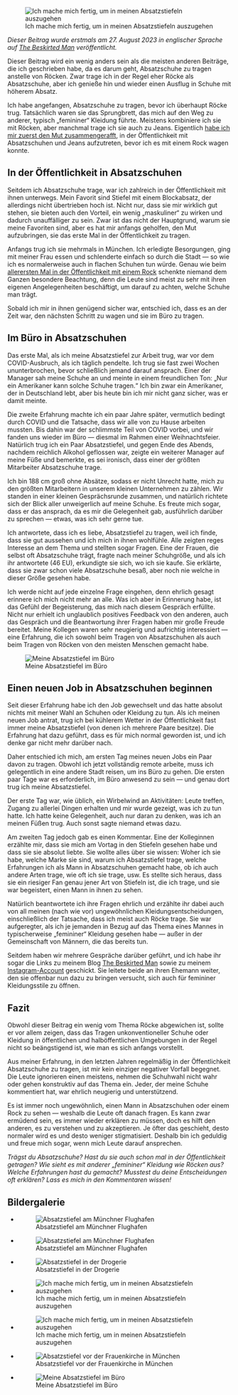 <figure><img loading="lazy" decoding="async" src="IMG_8304.jpeg" alt="Ich mache mich fertig, um in meinen Absatzstiefeln auszugehen"><figcaption>Ich mache mich fertig, um in meinen Absatzstiefeln auszugehen</figcaption></figure>

*Dieser Beitrag wurde erstmals am 27. August 2023 in englischer Sprache auf [The Beskirted Man](https://www.the-beskirted-man.com/personal-experiences/heeled-boots-at-the-office/) veröffentlicht.*

Dieser Beitrag wird ein wenig anders sein als die meisten anderen Beiträge, die ich geschrieben habe, da es darum geht, Absatzschuhe zu tragen anstelle von Röcken. Zwar trage ich in der Regel eher Röcke als Absatzschuhe, aber ich genieße hin und wieder einen Ausflug in Schuhe mit höherem Absatz.

Ich habe angefangen, Absatzschuhe zu tragen, bevor ich überhaupt Röcke trug. Tatsächlich waren sie das Sprungbrett, das mich auf den Weg zu anderer, typisch „femininer“ Kleidung führte. Meistens kombiniere ich sie mit Röcken, aber manchmal trage ich sie auch zu Jeans. Eigentlich [habe ich mir zuerst den Mut zusammengerafft](https://blog.alexseifert.de/2025/05/07/sich-den-mut-zusammennehmen-um-in-die-oeffentlichkeit-zu-gehen/), in der Öffentlichkeit mit Absatzschuhen und Jeans aufzutreten, bevor ich es mit einem Rock wagen konnte.

In der Öffentlichkeit in Absatzschuhen
--------------------------------------

Seitdem ich Absatzschuhe trage, war ich zahlreich in der Öffentlichkeit mit ihnen unterwegs. Mein Favorit sind Stiefel mit einem Blockabsatz, der allerdings nicht übertrieben hoch ist. Nicht nur, dass sie mir wirklich gut stehen, sie bieten auch den Vorteil, ein wenig „maskuliner“ zu wirken und dadurch unauffälliger zu sein. Zwar ist das nicht der Hauptgrund, warum sie meine Favoriten sind, aber es hat mir anfangs geholfen, den Mut aufzubringen, sie das erste Mal in der Öffentlichkeit zu tragen.

Anfangs trug ich sie mehrmals in München. Ich erledigte Besorgungen, ging mit meiner Frau essen und schlenderte einfach so durch die Stadt — so wie ich es normalerweise auch in flachen Schuhen tun würde. Genau wie beim [allerersten Mal in der Öffentlichkeit mit einem Rock](https://blog.alexseifert.de/2025/05/13/mein-erstes-mal-in-der-oeffentlichkeit-in-einem-rock/) schenkte niemand dem Ganzen besondere Beachtung, denn die Leute sind meist zu sehr mit ihren eigenen Angelegenheiten beschäftigt, um darauf zu achten, welche Schuhe man trägt.

Sobald ich mir in ihnen genügend sicher war, entschied ich, dass es an der Zeit war, den nächsten Schritt zu wagen und sie im Büro zu tragen.

Im Büro in Absatzschuhen
------------------------

Das erste Mal, als ich meine Absatzstiefel zur Arbeit trug, war vor dem COVID-Ausbruch, als ich täglich pendelte. Ich trug sie fast zwei Wochen ununterbrochen, bevor schließlich jemand darauf ansprach. Einer der Manager sah meine Schuhe an und meinte in einem freundlichen Ton: „Nur ein Amerikaner kann solche Schuhe tragen.“ Ich bin zwar ein Amerikaner, der in Deutschland lebt, aber bis heute bin ich mir nicht ganz sicher, was er damit meinte.

Die zweite Erfahrung machte ich ein paar Jahre später, vermutlich bedingt durch COVID und die Tatsache, dass wir alle von zu Hause arbeiten mussten. Bis dahin war der schlimmste Teil von COVID vorbei, und wir fanden uns wieder im Büro — diesmal im Rahmen einer Weihnachtsfeier. Natürlich trug ich ein Paar Absatzstiefel, und gegen Ende des Abends, nachdem reichlich Alkohol geflossen war, zeigte ein weiterer Manager auf meine Füße und bemerkte, es sei ironisch, dass einer der größten Mitarbeiter Absatzschuhe trage.

Ich bin 188 cm groß ohne Absätze, sodass er nicht Unrecht hatte, mich zu den größten Mitarbeitern in unserem kleinen Unternehmen zu zählen. Wir standen in einer kleinen Gesprächsrunde zusammen, und natürlich richtete sich der Blick aller unweigerlich auf meine Schuhe. Es freute mich sogar, dass er das ansprach, da es mir die Gelegenheit gab, ausführlich darüber zu sprechen — etwas, was ich sehr gerne tue.

Ich antwortete, dass ich es liebe, Absatzstiefel zu tragen, weil ich finde, dass sie gut aussehen und ich mich in ihnen wohlfühle. Alle zeigten reges Interesse an dem Thema und stellten sogar Fragen. Eine der Frauen, die selbst oft Absatzschuhe trägt, fragte nach meiner Schuhgröße, und als ich ihr antwortete (46 EU), erkundigte sie sich, wo ich sie kaufe. Sie erklärte, dass sie zwar schon viele Absatzschuhe besaß, aber noch nie welche in dieser Größe gesehen habe.

Ich werde nicht auf jede einzelne Frage eingehen, denn ehrlich gesagt erinnere ich mich nicht mehr an alle. Was ich aber in Erinnerung habe, ist das Gefühl der Begeisterung, das mich nach diesem Gespräch erfüllte. Nicht nur erhielt ich unglaublich positives Feedback von den anderen, auch das Gespräch und die Beantwortung ihrer Fragen haben mir große Freude bereitet. Meine Kollegen waren sehr neugierig und aufrichtig interessiert — eine Erfahrung, die ich sowohl beim Tragen von Absatzschuhen als auch beim Tragen von Röcken von den meisten Menschen gemacht habe.

<figure><img loading="lazy" decoding="async" src="heels-in-the-office-e1691944415307-915x1024.jpg" alt="Meine Absatzstiefel im Büro"><figcaption>Meine Absatzstiefel im Büro</figcaption></figure>

Einen neuen Job in Absatzschuhen beginnen
-----------------------------------------

Seit dieser Erfahrung habe ich den Job gewechselt und das hatte absolut nichts mit meiner Wahl an Schuhen oder Kleidung zu tun. Als ich meinen neuen Job antrat, trug ich bei kühlerem Wetter in der Öffentlichkeit fast immer meine Absatzstiefel (von denen ich mehrere Paare besitze). Die Erfahrung hat dazu geführt, dass es für mich normal geworden ist, und ich denke gar nicht mehr darüber nach.

Daher entschied ich mich, am ersten Tag meines neuen Jobs ein Paar davon zu tragen. Obwohl ich jetzt vollständig remote arbeite, muss ich gelegentlich in eine andere Stadt reisen, um ins Büro zu gehen. Die ersten paar Tage war es erforderlich, im Büro anwesend zu sein — und genau dort trug ich meine Absatzstiefel.

Der erste Tag war, wie üblich, ein Wirbelwind an Aktivitäten: Leute treffen, Zugang zu allerlei Dingen erhalten und mir wurde gezeigt, was ich zu tun hatte. Ich hatte keine Gelegenheit, auch nur daran zu denken, was ich an meinen Füßen trug. Auch sonst sagte niemand etwas dazu.

Am zweiten Tag jedoch gab es einen Kommentar. Eine der Kolleginnen erzählte mir, dass sie mich am Vortag in den Stiefeln gesehen habe und dass sie sie absolut liebte. Sie wollte alles über sie wissen: Woher ich sie habe, welche Marke sie sind, warum ich Absatzstiefel trage, welche Erfahrungen ich als Mann in Absatzschuhen gemacht habe, ob ich auch andere Arten trage, wie oft ich sie trage, usw. Es stellte sich heraus, dass sie ein riesiger Fan genau jener Art von Stiefeln ist, die ich trage, und sie war begeistert, einen Mann in ihnen zu sehen.

Natürlich beantwortete ich ihre Fragen ehrlich und erzählte ihr dabei auch von all meinen (nach wie vor) ungewöhnlichen Kleidungsentscheidungen, einschließlich der Tatsache, dass ich meist auch Röcke trage. Sie war aufgeregter, als ich je jemanden in Bezug auf das Thema eines Mannes in typischerweise „femininer“ Kleidung gesehen habe — außer in der Gemeinschaft von Männern, die das bereits tun.

Seitdem haben wir mehrere Gespräche darüber geführt, und ich habe ihr sogar die Links zu meinem Blog [The Beskirted Man](https://www.the-beskirted-man.com) sowie zu meinem [Instagram-Account](https://www.instagram.com/thebeskirtedman/) geschickt. Sie leitete beide an ihren Ehemann weiter, den sie offenbar nun dazu zu bringen versucht, sich auch für femininer Kleidungsstile zu öffnen.

Fazit
-----

Obwohl dieser Beitrag ein wenig vom Thema Röcke abgewichen ist, sollte er vor allem zeigen, dass das Tragen unkonventioneller Schuhe oder Kleidung in öffentlichen und halböffentlichen Umgebungen in der Regel nicht so beängstigend ist, wie man es sich anfangs vorstellt.

Aus meiner Erfahrung, in den letzten Jahren regelmäßig in der Öffentlichkeit Absatzschuhe zu tragen, ist mir kein einziger negativer Vorfall begegnet. Die Leute ignorieren einen meistens, nehmen die Schuhwahl nicht wahr oder gehen konstruktiv auf das Thema ein. Jeder, der meine Schuhe kommentiert hat, war ehrlich neugierig und unterstützend.

Es ist immer noch ungewöhnlich, einen Mann in Absatzschuhen oder einem Rock zu sehen — weshalb die Leute oft danach fragen. Es kann zwar ermüdend sein, es immer wieder erklären zu müssen, doch es hilft den anderen, es zu verstehen und zu akzeptieren. Je öfter das geschieht, desto normaler wird es und desto weniger stigmatisiert. Deshalb bin ich geduldig und freue mich sogar, wenn mich Leute darauf ansprechen.

*Trägst du Absatzschuhe? Hast du sie auch schon mal in der Öffentlichkeit getragen? Wie sieht es mit anderer „femininer“ Kleidung wie Röcken aus? Welche Erfahrungen hast du gemacht? Musstest du deine Entscheidungen oft erklären? Lass es mich in den Kommentaren wissen!*

Bildergalerie
-------------

-   <figure><img loading="lazy" decoding="async" alt="Absatzstiefel am Münchner Flughafen" data-id="543" src="IMG_8249.jpeg"><figcaption>Absatzstiefel am Münchner Flughafen</figcaption></figure>
    
-   <figure><img loading="lazy" decoding="async" alt="Absatzstiefel am Münchner Flughafen" data-id="544" src="IMG_8248.jpeg"><figcaption>Absatzstiefel am Münchner Flughafen</figcaption></figure>
    
-   <figure><img loading="lazy" decoding="async" alt="Absatzstiefel in der Drogerie" data-id="545" src="IMG_8301.jpeg"><figcaption>Absatzstiefel in der Drogerie</figcaption></figure>
    
-   <figure><img loading="lazy" decoding="async" alt="Ich mache mich fertig, um in meinen Absatzstiefeln auszugehen" data-id="546" src="IMG_8302.jpeg"><figcaption>Ich mache mich fertig, um in meinen Absatzstiefeln auszugehen</figcaption></figure>
    
-   <figure><img loading="lazy" decoding="async" alt="Ich mache mich fertig, um in meinen Absatzstiefeln auszugehen" data-id="530" src="IMG_8304.jpeg"><figcaption>Ich mache mich fertig, um in meinen Absatzstiefeln auszugehen</figcaption></figure>
    
-   <figure><img loading="lazy" decoding="async" alt="Absatzstiefel vor der Frauenkirche in München" data-id="547" src="IMG_8307.jpeg"><figcaption>Absatzstiefel vor der Frauenkirche in München</figcaption></figure>
    
-   <figure><img loading="lazy" decoding="async" alt="Meine Absatzstiefel im Büro" data-id="534" src="heels-in-the-office-e1691944415307-915x1024.jpg"><figcaption>Meine Absatzstiefel im Büro</figcaption></figure>